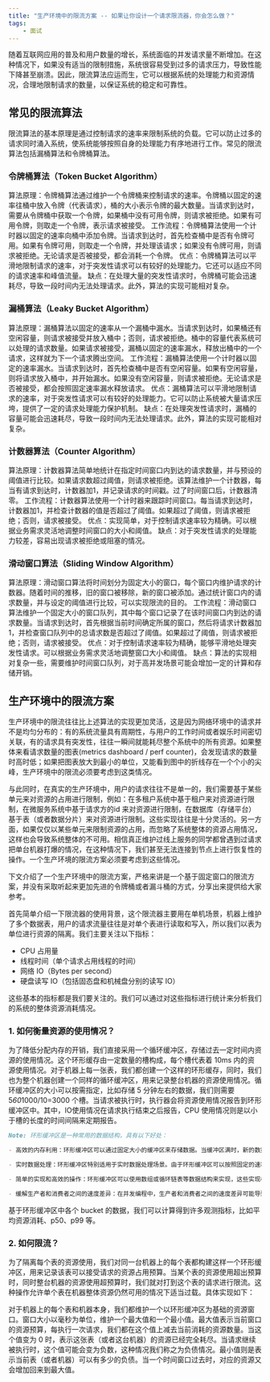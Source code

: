 ```yaml
---
title: "生产环境中的限流方案 -- 如果让你设计一个请求限流器，你会怎么做？"
tags:
    - 面试
---
```


随着互联网应用的普及和用户数量的增长，系统面临的并发请求量不断增加。在这种情况下，如果没有适当的限制措施，系统很容易受到过多的请求压力，导致性能下降甚至崩溃。因此，限流算法应运而生，它可以根据系统的处理能力和资源情况，合理地限制请求的数量，以保证系统的稳定和可靠性。

<!-- more -->

## 常见的限流算法
限流算法的基本原理是通过控制请求的速率来限制系统的负载。它可以防止过多的请求同时涌入系统，使系统能够按照自身的处理能力有序地进行工作。常见的限流算法包括漏桶算法和令牌桶算法。

### 令牌桶算法（Token Bucket Algorithm）

算法原理：令牌桶算法通过维护一个令牌桶来控制请求的速率。令牌桶以固定的速率往桶中放入令牌（代表请求），桶的大小表示令牌的最大数量。当请求到达时，需要从令牌桶中获取一个令牌，如果桶中没有可用令牌，则请求被拒绝。如果有可用令牌，则取走一个令牌，表示请求被接受。
工作流程：令牌桶算法使用一个计时器以固定的速率向桶中添加令牌。当请求到达时，首先检查桶中是否有令牌可用。如果有令牌可用，则取走一个令牌，并处理该请求；如果没有令牌可用，则请求被拒绝。无论请求是否被接受，都会消耗一个令牌。
优点：令牌桶算法可以平滑地限制请求的速率，对于突发性请求可以有较好的处理能力。它还可以适应不同的请求速率和峰值流量。
缺点：在处理大量的突发性请求时，令牌桶可能会迅速耗尽，导致一段时间内无法处理请求。此外，算法的实现可能相对复杂。

### 漏桶算法（Leaky Bucket Algorithm）

算法原理：漏桶算法以固定的速率从一个漏桶中漏水。当请求到达时，如果桶还有空闲容量，则请求被接受并放入桶中；否则，请求被拒绝。桶中的容量代表系统可以处理的请求数量。如果请求被接受，漏桶以固定的速率漏水，释放出桶中的一个请求，这样就为下一个请求腾出空间。
工作流程：漏桶算法使用一个计时器以固定的速率漏水。当请求到达时，首先检查桶中是否有空闲容量。如果有空闲容量，则将请求放入桶中，并开始漏水。如果没有空闲容量，则请求被拒绝。无论请求是否被接受，都会按照固定速率漏水释放请求。
优点：漏桶算法可以平滑地限制请求的速率，对于突发性请求可以有较好的处理能力。它可以防止系统被大量请求压垮，提供了一定的请求处理能力保护机制。
缺点：在处理突发性请求时，漏桶的容量可能会迅速耗尽，导致一段时间内无法处理请求。此外，算法的实现可能相对复杂。

### 计数器算法（Counter Algorithm）

算法原理：计数器算法简单地统计在指定时间窗口内到达的请求数量，并与预设的阈值进行比较。如果请求数超过阈值，则请求被拒绝。该算法维护一个计数器，每当有请求到达时，计数器加1，并记录请求的时间戳。过了时间窗口后，计数器清零。
工作流程：计数器算法使用一个计时器来跟踪时间窗口。每当请求到达时，计数器加1，并检查计数器的值是否超过了阈值。如果超过了阈值，则请求被拒绝；否则，请求被接受。
优点：实现简单，对于控制请求速率较为精确。可以根据业务需求灵活地调整时间窗口的大小和阈值。
缺点：对于突发性请求的处理能力较差，容易出现请求被拒绝或阻塞的情况。

### 滑动窗口算法（Sliding Window Algorithm）

算法原理：滑动窗口算法将时间划分为固定大小的窗口，每个窗口内维护请求的计数器。随着时间的推移，旧的窗口被移除，新的窗口被添加。通过统计窗口内的请求数量，并与设定的阈值进行比较，可以实现限流的目的。
工作流程：滑动窗口算法维护一个固定大小的窗口队列，其中每个窗口记录了在该时间窗口内到达的请求数量。当请求到达时，首先根据当前时间确定所属的窗口，然后将请求计数器加1，并检查窗口队列中的总请求数是否超过了阈值。如果超过了阈值，则请求被拒绝；否则，请求被接受。
优点：对于控制请求速率较为精确，能够平滑地处理突发性请求。可以根据业务需求灵活地调整窗口大小和阈值。
缺点：算法的实现相对复杂一些，需要维护时间窗口队列，对于高并发场景可能会增加一定的计算和存储开销。

## 生产环境中的限流方案

生产环境中的限流往往比上述算法的实现更加灵活，这是因为网络环境中的请求并不是均匀分布的：有的系统流量具有周期性，与用户的工作时间或者娱乐时间密切关联，有的请求具有突发性，往往一瞬间就能耗尽整个系统中的所有资源。如果整体来看请求数量的图表(metrics dashboard / perf counter)，会发现请求的数量时高时低；如果把图表放大到最小的单位，又能看到图中的折线存在一个个小的尖峰，生产环境中的限流必须要考虑到这类情况。

与此同时，在真实的生产环境中，用户的请求往往不是单一的，我们需要基于某些单元来对资源的占用进行限制，例如：在多租户系统中基于租户来对资源进行限制，在微服务系统中基于请求方的id 来对资源进行限制，在数据库（存储平台）基于表（或者数据分片）来对资源进行限制。这些实现往往是十分灵活的。另一方面，如果仅仅以某些单元来限制资源的占用，而忽略了系统整体的资源占用情况，这样也会导致系统整体的不可用。相信真正维护过线上服务的同学都曾遇到过请求把单台机器打爆的情况，在这种情况下，我们甚至无法连接到节点上进行恢复性的操作。一个生产环境的限流方案必须要考虑到这些情况。

下文介绍了一个生产环境中的限流方案，严格来讲是一个基于固定窗口的限流方案，并没有采取听起来更加先进的令牌桶或者漏斗桶的方式，分享出来提供给大家参考。

首先简单介绍一下限流器的使用背景，这个限流器主要用在单机场景，机器上维护了多个数据表，用户的请求流量往往是对单个表进行读取和写入，所以我们以表为单位进行资源的隔离。我们主要关注以下指标：

- CPU 占用量
- 线程时间（单个请求占用线程的时间）
- 网络 IO（Bytes per second）
- 硬盘读写 IO（包括固态盘和机械盘分别的读写 IO）

这些基本的指标都是我们要关注的。我们可以通过对这些指标进行统计来分析我们的系统的整体资源消耗情况。

### 1. 如何衡量资源的使用情况？
为了降低分配内存的开销，我们直接采用一个循环缓冲区，存储过去一定时间内资源的使用情况。这个环形缓存由一定数量的槽构成，每个槽代表着 10ms 内的资源使用情况。对于机器上每一张表，我们都创建一个这样的环形缓存，同时，我们也为整个机器创建一个同样的循环缓冲区，用来记录整台机器的资源使用情况。循环缓冲区的大小可以按需指定，比如存储 5 分钟左右的数据，我们则需要  5*60*1000/10=3000 个槽。当请求被执行时，执行器会将资源使用情况报告到环形缓冲区中。其中，IO使用情况在请求执行结束之后报告，CPU 使用情况则是以小于槽的长度的时间间隔来定期报告。

```markdown
Note: 环形缓冲区是一种常用的数据结构，具有以下好处：

- 高效的内存利用：环形缓冲区可以通过固定大小的缓冲区来存储数据。当缓冲区满时，新的数据可以覆盖最旧的数据。这样可以保持缓冲区的大小不变，从而实现高效的内存利用。

- 实时数据处理：环形缓冲区特别适用于实时数据处理场景。由于环形缓冲区可以按照固定的速率接收数据，并且丢弃最旧的数据，因此它可以存储最近的数据，并提供对实时数据的快速访问。

- 简单的实现和高效的操作：环形缓冲区可以使用数组或循环链表等数据结构来实现，这些实现相对简单而且高效。读取和写入数据的操作可以在常数时间内完成，因此环形缓冲区可以快速地处理大量数据。

- 缓解生产者和消费者之间的速度差异：在并发编程中，生产者和消费者之间的速度差异可能导致数据丢失或阻塞。环形缓冲区提供了一个缓冲区，使得生产者和消费者可以以不同的速度进行工作，而不会发生数据丢失或阻塞。
```

基于环形缓冲区中各个 bucket 的数据，我们可以计算得到许多观测指标，比如平均资源消耗、p50、p99 等。

### 2. 如何限流？
为了隔离每个表的资源使用，我们对同一台机器上的每个表都构建这样一个环形缓冲区，用来记录该表可以接受请求的资源占用预算。当某个表的资源使用超出预算时，同时整台机器的资源使用超预算时，我们就对打到这个表的请求进行限流。这种操作允许单个表在机器整体资源仍然可用的情况下适当过载。具体实现如下：

对于机器上的每个表和机器本身，我们都维护一个以环形缓冲区为基础的资源窗口。窗口大小以毫秒为单位，维护一个最大值和一个最小值。最大值表示当前窗口的资源预算，每执行一次请求，我们都在这个值上减去当前消耗的资源数量。当这个值变为 0 时，表示这张表（或者这台机器）的资源已经完全耗尽。当请求继续被执行时，这个值可能会变为负数，这种情况我们称之为负债情况。最小值则是表示当前表（或者机器）可以有多少的负债。当一个时间窗口过去时，对应的资源又会增加回来到最大值。
